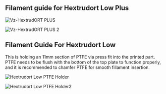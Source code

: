 ## Filament guide for Hextrudort Low Plus

![Vz-HextrudORT PLUS ](https://github.com/user-attachments/assets/d31745bc-4239-46fa-89c4-1c6a1fe1fd45)

![Vz-HextrudORT PLUS 2](https://github.com/user-attachments/assets/c3c897d8-7ed8-4b63-ac8c-8a6e47bda078)

## Filament Guide For Hextrudort Low


This is holding an 11mm section of PTFE via press fit into the printed part. PTFE needs to be flush with the bottom of the top plate to function properly, and it is recommended to chamfer PTFE for smooth fillament insertion. 

![Hextrudort Low PTFE Holder](https://github.com/user-attachments/assets/2121612b-b161-4f6d-b491-a7406f53e011)


![Hextrudort Low PTFE Holder2](https://github.com/user-attachments/assets/e15613c1-84e8-48e1-9d4b-4947f0630215)

